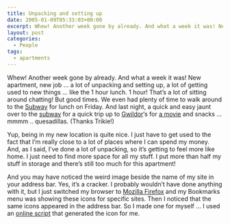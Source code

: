 ```yaml
---
title: Unpacking and setting up
date: 2005-01-09T05:33:03+00:00
excerpt: Whew! Another week gone by already. And what a week it was! New apartment, new job ... a lot of unpacking and setting
layout: post
categories:
  - People
tags:
  - apartments
---
```

Whew! Another week gone by already. And what a week it was! New apartment, new job &#8230; a lot of unpacking and setting up, a lot of getting used to new things &#8230; like the 1 hour lunch. 1 hour! That&#8217;s a lot of sitting around chatting! But good times. We even had plenty of time to walk around to the <a href="http://www.subway.com" target="_blank">Subway</a> for lunch on Friday. And last night, a quick and easy jaunt over to the <a href="http://www.ttc.ca/Subway/index.jsp" target="_blank">subway</a> for a quick trip up to <a href="http://gwild0r.tumblr.com" target="_blank">Gwildor</a>&#8216;s for <a href="http://www.imdb.com/title/tt0374900/" target="_blank">a movie</a> and snacks &#8230; mmmm .. quesadillas. (Thanks Trikie!)

Yup, being in my new location is quite nice. I just have to get used to the fact that I&#8217;m really close to a lot of places where I can spend my money. And, as I said, I&#8217;ve done a lot of unpacking, so it&#8217;s getting to feel more like home. I just need to find more space for all my stuff. I put more than half my stuff in storage and there&#8217;s still too much for this apartment!

And you may have noticed the weird image beside the name of my site in your address bar. Yes, it&#8217;s a cracker. I probably wouldn&#8217;t have done anything with it, but I just switched my browser to <a href="http://www.mozilla.org/products/firefox/" target="_blank">Mozilla Firefox</a> and my Bookmarks menu was showing these icons for specific sites. Then I noticed that the same icons appeared in the address bar. So I made one for myself &#8230; I used an <a href="http://www.chami.com/tips/internet/110599I.html" target="_blank">online script</a> that generated the icon for me.